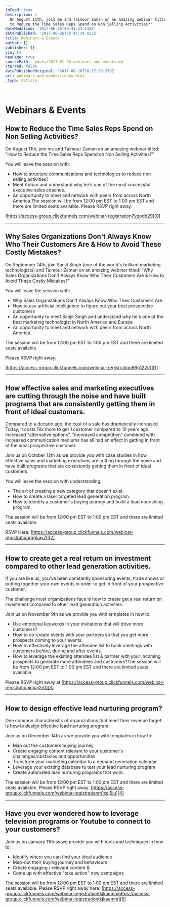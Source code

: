 ```yaml
---
inFeed: true
description: >-
  On August 11th, join me and Taimour Zaman on an amazing webinar titled: "How
  to Reduce the Time Sales Reps Spend on Non Selling Activities?"
dateModified: '2017-06-26T20:41:34.242Z'
datePublished: '2017-06-26T20:41:34.823Z'
title: Webinars & Events
author: []
publisher: {}
via: {}
hasPage: true
sourcePath: _posts/2017-01-28-webinars-and-events.md
starred: false
datePublishedOriginal: '2017-06-26T20:27:20.279Z'
url: webinars-and-events/index.html
_type: Article

---
```

# Webinars & Events

## How to Reduce the Time Sales Reps Spend on Non Selling Activities?

On August 11th, join me and Taimour Zaman on an amazing webinar titled: "How to Reduce the Time Sales Reps Spend on Non Selling Activities?"

You will leave the session with:

* How to structure communications and technologies to reduce non selling activities?
* Meet Adrian and understand why he's one of the most successful executive sales coaches.
* An opportunity to meet and network with peers from across North America.The session will be from 12:00 pm EST to 1:00 pm EST and there are limited seats available. Please RSVP right away.

[https://access-group.clickfunnels.com/webinar-registration7yqodb29][0]

---

## Why Sales Organizations Don't Always Know Who Their Customers Are & How to Avoid These Costly Mistakes?

On September 14th, join Sanjit Singh (one of the world's brilliant marketing technologists) and Taimour Zaman on an amazing webinar titled: "Why Sales Organizations Don't Always Know Who Their Customers Are & How to Avoid These Costly Mistakes?"

You will leave the session with:

* Why Sales Organizations Don't Always Know Who Their Customers Are
* How to use artificial intelligence to figure out your best prospective customers
* An opportunity to meet Sanjit Singh and understand why he's one of the best marketing technologist in North America and Europe
* An opportunity to meet and network with peers from across North America.

The session will be from 12:00 pm EST to 1:00 pm EST and there are limited seats available.

Please RSVP right away.

[https://access-group.clickfunnels.com/webinar-registration66g122uf][1]

---

## How effective sales and marketing executives are cutting through the noise and have built programs that are consistently getting them in front of ideal customers.

Compared to a decade ago, the cost of a sale has dramatically increased. Today, it costs 10x more to get 1 customer compared to 10 years ago. Increased "alternative options", "increased competition" combined with increased communication mediums has all had an effect in getting in front of the ideal prospective customer.

Join us on October 12th as we provide you with case studies in how effective sales and marketing executives are cutting through the noise and have built programs that are consistently getting them in front of ideal customers.

You will leave the session with understanding:

* The art of creating a new category that doesn't exist.
* How to create a laser targeted lead generation program.
* How to identify a customer's buying journey and build a lead nourishing program.

The session will be from 12:00 pm EST to 1:00 pm EST and there are limited seats available.

RSVP Here: [https://access-group.clickfunnels.com/webinar-registrationrgg5ay7l][2]

---

## How to create get a real return on investment compared to other lead generation activities.

If you are like us, you've been constantly sponsoring events, trade shows or putting together your own events in order to get in front of your prospective customer.

The challenge most organizations face is how to create get a real return on investment compared to other lead generation activities.

Join us on November 9th as we provide you with templates in how to:

* Use emotional keywords in your invitations that will drive more customers?
* How to co-create events with your partners so that you get more prospects coming to your events.
* How to effectively leverage the attendee list to book meetings with customers before, during and after events.
* How to leverage the existing attendee list & partner with your incoming prospects to generate more attendees and customers?The session will be from 12:00 pm EST to 1:00 pm EST and there are limited seats available.

Please RSVP right away at [https://access-group.clickfunnels.com/webinar-registrationjcbaj2r0][3]

---

## How to design effective lead nurturing program?

One common characteristic of organizations that meet their revenue target is how to design effective lead nurturing program.

Join us on December 14th as we provide you with templates in how to:

* Map out the customers buying journey
* Create engaging content relevant to your customer's challenges/obstacles and opportunities
* Transform your marketing calendar to a demand generation calendar
* Leverage your existing database to test your lead nurturing program
* Create automated lean nurturing programs that work.

The session will be from 12:00 pm EST to 1:00 pm EST and there are limited seats available. Please RSVP right away. [https://access-group.clickfunnels.com/webinar-registrationm1xej6iu][4]

---

## Have you ever wondered how to leverage television programs or Youtube to connect to your customers?

Join us on January 11th as we provide you with tools and techniques in how to:

* Identify where you can find your ideal audience
* Map-out their buying journey and behaviours
* Create engaging / relevant content &
* Come up with effective "take action" now campaigns

The session will be from 12:00 pm EST to 1:00 pm EST and there are limited seats available. Please RSVP right away here: [https://access-group.clickfunnels.com/webinar-registrationtkjkaemmhttps://access-group.clickfunnels.com/webinar-registrationtkjkaemm][5]

[0]: http://https/access-group.clickfunnels.com/webinar-registration7yqodb29
[1]: http://https/access-group.clickfunnels.com/webinar-registration66g122uf
[2]: https://access-group.clickfunnels.com/webinar-registrationrgg5ay7l
[3]: http://https/access-group.clickfunnels.com/webinar-registrationjcbaj2r0
[4]: https://access-group.clickfunnels.com/webinar-registrationm1xej6iu
[5]: https://access-group.clickfunnels.com/webinar-registrationtkjkaemm